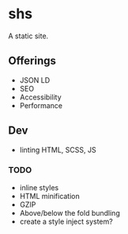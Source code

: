 # shs
A static site.

## Offerings
* JSON LD
* SEO
* Accessibility
* Performance

## Dev
* linting HTML, SCSS, JS

### TODO
* inline styles
* HTML minification
* GZIP
* Above/below the fold bundling
* create a style inject system?

